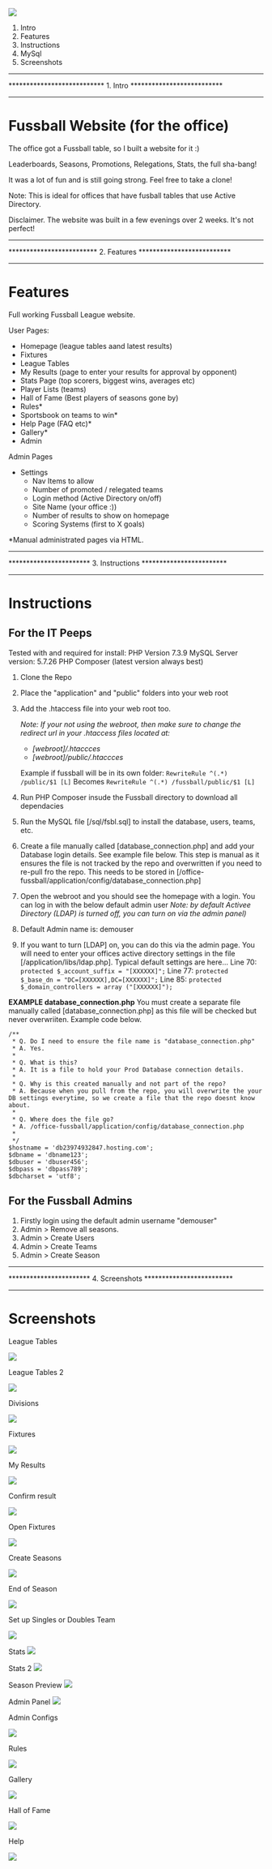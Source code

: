 ![](/public/img/offfice_fussball_git.png)

1. Intro
2. Features
3. Instructions
4. MySql
5. Screenshots

****************************************************************
*************************** 1. Intro **************************
****************************************************************

# Fussball Website (for the office)

The office got a Fussball table, so I built a website for it :)

Leaderboards, Seasons, Promotions, Relegations, Stats, the full sha-bang!

It was a lot of fun and is still going strong. Feel free to take a clone!

Note: This is ideal for offices that have fusball tables that use Active Directory.

Disclaimer. The website was built in a few evenings over 2 weeks. It's not perfect!

****************************************************************
************************* 2. Features **************************
****************************************************************
# Features

Full working Fussball League website.

User Pages:
- Homepage (league tables aand latest results)
- Fixtures
- League Tables
- My Results (page to enter your results for approval by opponent)
- Stats Page (top scorers, biggest wins, averages etc)
- Player Lists (teams)
- Hall of Fame (Best players of seasons gone by)
- Rules*
- Sportsbook on teams to win*
- Help Page (FAQ etc)*
- Gallery*
- Admin

Admin Pages
- Settings
  - Nav Items to allow
  - Number of promoted / relegated teams
  - Login method (Active Directory on/off)
  - Site Name (your office :))
  - Number of results to show on homepage
  - Scoring Systems (first to X goals)

*Manual administrated pages via HTML.

****************************************************************
*********************** 3. Instructions ************************
****************************************************************
# Instructions
## For the IT Peeps

Tested with and required for install:
PHP Version 7.3.9
MySQL Server version: 5.7.26
PHP Composer (latest version always best)

1. Clone the Repo
2. Place the "application" and "public" folders into your web root
3. Add the .htaccess file into your web root too.
   
   *Note: If your not using the webroot, then make sure to change the redirect url in your .htaccess files located at:*
   * *[webroot]/.htaccces*
   * *[webroot]/public/.htaccces*
  
   Example if fussball will be in its own folder:
   ```RewriteRule ^(.*) /public/$1 [L]``` 
   Becomes
   ```RewriteRule ^(.*) /fussball/public/$1 [L]```
4. Run PHP Composer insude the Fussball directory to download all dependacies 
5. Run the MySQL file [/sql/fsbl.sql] to install the database, users, teams, etc.
6. Create a file manually called [database_connection.php] and add your Database login details. See example file below. This step is manual as it ensures the file is not tracked by the repo and overwritten if you need to re-pull fro the repo. This needs to be stored in [/office-fussball/application/config/database_connection.php]
7. Open the webroot and you should see the homepage with a login. You can log in with the below default admin user
  *Note: by default Activee Directory (LDAP) is turned off, you can turn on via the admin panel)*
8. Default Admin name is: demouser
9. If you want to turn [LDAP] on, you can do this via the admin page. You will need to enter your offices active directory settings in the file
[/application/libs/ldap.php]. Typical default settings are here...
  	Line 70: ```protected $_account_suffix = "[XXXXXX]";``` 
    Line 77: ```protected $_base_dn = "DC=[XXXXXX],DC=[XXXXXX]";```
    Line 85: ```protected $_domain_controllers = array ("[XXXXXX]");```

**EXAMPLE database_connection.php** 
You must create a separate file manually called [database_connection.php] as this file will be checked but never overwriiten. Example code below.
```
/**
 * Q. Do I need to ensure the file name is "database_connection.php"
 * A. Yes.
 *
 * Q. What is this? 
 * A. It is a file to hold your Prod Database connection details. 
 * 
 * Q. Why is this created manually and not part of the repo? 
 * A. Because when you pull from the repo, you will overwrite the your DB settings everytime, so we create a file that the repo doesnt know about.
 * 
 * Q. Where does the file go?
 * A. /office-fussball/application/config/database_connection.php
 * 
 */
$hostname = 'db23974932847.hosting.com';
$dbname = 'dbname123';
$dbuser = 'dbuser456';
$dbpass = 'dbpass789';
$dbcharset = 'utf8';
```

## For the Fussball Admins
1.  Firstly login using the default admin username "demouser"
2.  Admin > Remove all seasons. 
3.  Admin > Create Users
4.  Admin > Create Teams
5.  Admin > Create Season



****************************************************************
*********************** 4. Screenshots *************************
****************************************************************
# Screenshots

League Tables

![](/public/img/screenshots/league_tables.png)

League Tables 2

![](/public/img/screenshots/league_tables2.png)

Divisions

![](/public/img/screenshots/divisions.png)

Fixtures

![](/public/img/screenshots/fixtures.png)

My Results

![](/public/img/screenshots/my_results2.png)

Confirm result

![](/public/img/screenshots/confirm_result.png)

Open Fixtures

![](/public/img/screenshots/open_fixtures.png)

Create Seasons

![](/public/img/screenshots/season_create.png)

End of Season

![](/public/img/screenshots/season_end.png)

Set up Singles or Doubles Team

![](/public/img/screenshots/singles_or_doubles.png)

Stats
![](/public/img/screenshots/stats.png)

Stats 2
![](/public/img/screenshots/stats2.png)

Season Preview
![](/public/img/screenshots/season_preview.png)

Admin Panel
![](/public/img/screenshots/admin_area.png)

Admin Configs

![](/public/img/screenshots/admin_config.png)

Rules

![](/public/img/screenshots/rules.png)

Gallery

![](/public/img/screenshots/gallery.png)

Hall of Fame

![](/public/img/screenshots/hall_of_fame.png)

Help

![](/public/img/screenshots/help.png)
